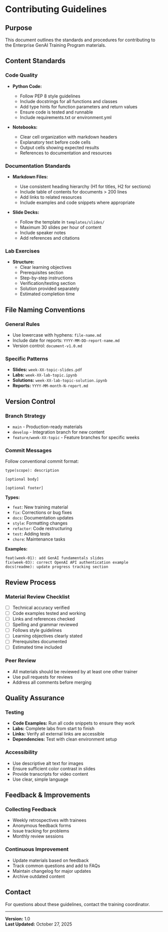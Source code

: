 # Contributing Guidelines

## Purpose

This document outlines the standards and procedures for contributing to the Enterprise GenAI Training Program materials.

## Content Standards

### Code Quality
- **Python Code:**
  - Follow PEP 8 style guidelines
  - Include docstrings for all functions and classes
  - Add type hints for function parameters and return values
  - Ensure code is tested and runnable
  - Include requirements.txt or environment.yml

- **Notebooks:**
  - Clear cell organization with markdown headers
  - Explanatory text before code cells
  - Output cells showing expected results
  - References to documentation and resources

### Documentation Standards
- **Markdown Files:**
  - Use consistent heading hierarchy (H1 for titles, H2 for sections)
  - Include table of contents for documents > 200 lines
  - Add links to related resources
  - Include examples and code snippets where appropriate

- **Slide Decks:**
  - Follow the template in `templates/slides/`
  - Maximum 30 slides per hour of content
  - Include speaker notes
  - Add references and citations

### Lab Exercises
- **Structure:**
  - Clear learning objectives
  - Prerequisites section
  - Step-by-step instructions
  - Verification/testing section
  - Solution provided separately
  - Estimated completion time

## File Naming Conventions

### General Rules
- Use lowercase with hyphens: `file-name.md`
- Include date for reports: `YYYY-MM-DD-report-name.md`
- Version control: `document-v1.0.md`

### Specific Patterns
- **Slides:** `week-XX-topic-slides.pdf`
- **Labs:** `week-XX-lab-topic.ipynb`
- **Solutions:** `week-XX-lab-topic-solution.ipynb`
- **Reports:** `YYYY-MM-month-N-report.md`

## Version Control

### Branch Strategy
- `main` - Production-ready materials
- `develop` - Integration branch for new content
- `feature/week-XX-topic` - Feature branches for specific weeks

### Commit Messages
Follow conventional commit format:
```
type(scope): description

[optional body]

[optional footer]
```

**Types:**
- `feat`: New training material
- `fix`: Corrections or bug fixes
- `docs`: Documentation updates
- `style`: Formatting changes
- `refactor`: Code restructuring
- `test`: Adding tests
- `chore`: Maintenance tasks

**Examples:**
```
feat(week-01): add GenAI fundamentals slides
fix(week-03): correct OpenAI API authentication example
docs(readme): update progress tracking section
```

## Review Process

### Material Review Checklist
- [ ] Technical accuracy verified
- [ ] Code examples tested and working
- [ ] Links and references checked
- [ ] Spelling and grammar reviewed
- [ ] Follows style guidelines
- [ ] Learning objectives clearly stated
- [ ] Prerequisites documented
- [ ] Estimated time included

### Peer Review
- All materials should be reviewed by at least one other trainer
- Use pull requests for reviews
- Address all comments before merging

## Quality Assurance

### Testing
- **Code Examples:** Run all code snippets to ensure they work
- **Labs:** Complete labs from start to finish
- **Links:** Verify all external links are accessible
- **Dependencies:** Test with clean environment setup

### Accessibility
- Use descriptive alt text for images
- Ensure sufficient color contrast in slides
- Provide transcripts for video content
- Use clear, simple language

## Feedback & Improvements

### Collecting Feedback
- Weekly retrospectives with trainees
- Anonymous feedback forms
- Issue tracking for problems
- Monthly review sessions

### Continuous Improvement
- Update materials based on feedback
- Track common questions and add to FAQs
- Maintain changelog for major updates
- Archive outdated content

## Contact

For questions about these guidelines, contact the training coordinator.

---

**Version:** 1.0  
**Last Updated:** October 27, 2025
